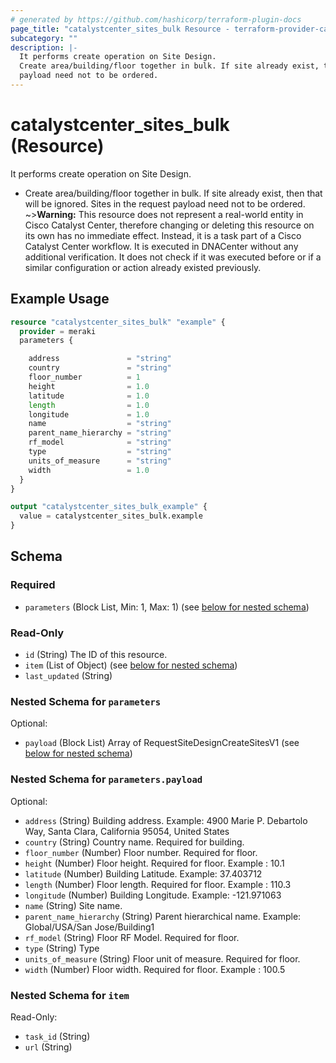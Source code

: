 ```yaml
---
# generated by https://github.com/hashicorp/terraform-plugin-docs
page_title: "catalystcenter_sites_bulk Resource - terraform-provider-catalystcenter"
subcategory: ""
description: |-
  It performs create operation on Site Design.
  Create area/building/floor together in bulk. If site already exist, then that will be ignored. Sites in the request
  payload need not to be ordered.
---
```


# catalystcenter_sites_bulk (Resource)

It performs create operation on Site Design.

- Create area/building/floor together in bulk. If site already exist, then that will be ignored. Sites in the request
payload need not to be ordered.
~>**Warning:**
This resource does not represent a real-world entity in Cisco Catalyst Center, therefore changing or deleting this resource on its own has no immediate effect.
Instead, it is a task part of a Cisco Catalyst Center workflow. It is executed in DNACenter without any additional verification. It does not check if it was executed before or if a similar configuration or action already existed previously.

## Example Usage

```terraform
resource "catalystcenter_sites_bulk" "example" {
  provider = meraki
  parameters {

    address               = "string"
    country               = "string"
    floor_number          = 1
    height                = 1.0
    latitude              = 1.0
    length                = 1.0
    longitude             = 1.0
    name                  = "string"
    parent_name_hierarchy = "string"
    rf_model              = "string"
    type                  = "string"
    units_of_measure      = "string"
    width                 = 1.0
  }
}

output "catalystcenter_sites_bulk_example" {
  value = catalystcenter_sites_bulk.example
}
```

<!-- schema generated by tfplugindocs -->
## Schema

### Required

- `parameters` (Block List, Min: 1, Max: 1) (see [below for nested schema](#nestedblock--parameters))

### Read-Only

- `id` (String) The ID of this resource.
- `item` (List of Object) (see [below for nested schema](#nestedatt--item))
- `last_updated` (String)

<a id="nestedblock--parameters"></a>
### Nested Schema for `parameters`

Optional:

- `payload` (Block List) Array of RequestSiteDesignCreateSitesV1 (see [below for nested schema](#nestedblock--parameters--payload))

<a id="nestedblock--parameters--payload"></a>
### Nested Schema for `parameters.payload`

Optional:

- `address` (String) Building address. Example: 4900 Marie P. Debartolo Way, Santa Clara, California 95054, United States
- `country` (String) Country name. Required for building.
- `floor_number` (Number) Floor number. Required for floor.
- `height` (Number) Floor height. Required for floor. Example : 10.1
- `latitude` (Number) Building Latitude. Example: 37.403712
- `length` (Number) Floor length. Required for floor. Example : 110.3
- `longitude` (Number) Building Longitude. Example: -121.971063
- `name` (String) Site name.
- `parent_name_hierarchy` (String) Parent hierarchical name. Example: Global/USA/San Jose/Building1
- `rf_model` (String) Floor RF Model. Required for floor.
- `type` (String) Type
- `units_of_measure` (String) Floor unit of measure. Required for floor.
- `width` (Number) Floor width. Required for floor. Example : 100.5



<a id="nestedatt--item"></a>
### Nested Schema for `item`

Read-Only:

- `task_id` (String)
- `url` (String)
